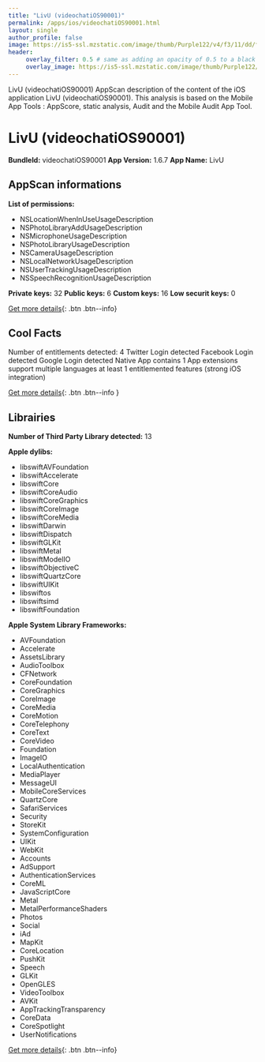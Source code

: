 ```yaml
---
title: "LivU (videochatiOS90001)"
permalink: /apps/ios/videochatiOS90001.html
layout: single
author_profile: false
image: https://is5-ssl.mzstatic.com/image/thumb/Purple122/v4/f3/11/dd/f311dd82-0200-5320-4b3f-e705daec3014/AppIcon-1x_U007emarketing-0-5-0-0-85-220.png/512x512bb.jpg
header: 
     overlay_filter: 0.5 # same as adding an opacity of 0.5 to a black background
     overlay_image: https://is5-ssl.mzstatic.com/image/thumb/Purple122/v4/f3/11/dd/f311dd82-0200-5320-4b3f-e705daec3014/AppIcon-1x_U007emarketing-0-5-0-0-85-220.png/512x512bb.jpg
---
```

LivU (videochatiOS90001) AppScan description of the content of the iOS application LivU (videochatiOS90001). This analysis is based on the Mobile App Tools : AppScore, static analysis, Audit and the Mobile Audit App Tool.

# LivU (videochatiOS90001)

**BundleId:** videochatiOS90001
**App Version:** 1.6.7
**App Name:** LivU


## AppScan informations 

**List of permissions:** 
- NSLocationWhenInUseUsageDescription
- NSPhotoLibraryAddUsageDescription
- NSMicrophoneUsageDescription
- NSPhotoLibraryUsageDescription
- NSCameraUsageDescription
- NSLocalNetworkUsageDescription
- NSUserTrackingUsageDescription
- NSSpeechRecognitionUsageDescription
  
  
**Private keys:** 32
**Public keys:** 6
**Custom keys:** 16
**Low securit keys:** 0
  
[Get more details](/pricing.html){: .btn .btn--info}

## Cool Facts

Number of entitlements detected: 4
Twitter Login detected
Facebook Login detected
Google Login detected
Native App
contains 1 App extensions
support multiple languages
at least 1 entitlemented features (strong iOS integration)
  
[Get more details](/pricing.html){: .btn .btn--info }

## Librairies 
**Number of Third Party Library detected:** 13


**Apple dylibs:**
- libswiftAVFoundation
- libswiftAccelerate
- libswiftCore
- libswiftCoreAudio
- libswiftCoreGraphics
- libswiftCoreImage
- libswiftCoreMedia
- libswiftDarwin
- libswiftDispatch
- libswiftGLKit
- libswiftMetal
- libswiftModelIO
- libswiftObjectiveC
- libswiftQuartzCore
- libswiftUIKit
- libswiftos
- libswiftsimd
- libswiftFoundation


**Apple System Library Frameworks:**
- AVFoundation
- Accelerate
- AssetsLibrary
- AudioToolbox
- CFNetwork
- CoreFoundation
- CoreGraphics
- CoreImage
- CoreMedia
- CoreMotion
- CoreTelephony
- CoreText
- CoreVideo
- Foundation
- ImageIO
- LocalAuthentication
- MediaPlayer
- MessageUI
- MobileCoreServices
- QuartzCore
- SafariServices
- Security
- StoreKit
- SystemConfiguration
- UIKit
- WebKit
- Accounts
- AdSupport
- AuthenticationServices
- CoreML
- JavaScriptCore
- Metal
- MetalPerformanceShaders
- Photos
- Social
- iAd
- MapKit
- CoreLocation
- PushKit
- Speech
- GLKit
- OpenGLES
- VideoToolbox
- AVKit
- AppTrackingTransparency
- CoreData
- CoreSpotlight
- UserNotifications


  
[Get more details](/pricing.html){: .btn .btn--info}

